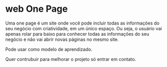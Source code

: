 # web One Page

Uma one page é um site onde você pode incluir todas as informações do seu negócio com criatividade, em um único espaço. Ou seja, o usuário vai apenas rolar para baixo para conhecer todas as informações do seu negócio e não vai abrir novas páginas no mesmo site.

Pode usar como modelo de aprendizado.

Quer contrubuir para melhorar o projeto só entrar em contato.

